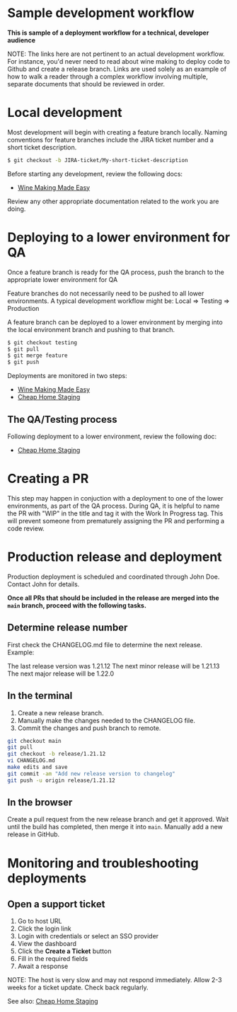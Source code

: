 # Sample development workflow

**This is sample of a deployment workflow for a technical, developer audience**

NOTE: The links here are not pertinent to an actual development workflow.  
For instance, you'd never need to read about wine making to deploy code to
Github and create a release branch. Links are used solely as an example of how
to walk a reader through a complex workflow involving multiple, separate 
documents that should be reviewed in order. 


# Local development
Most development will begin with creating a feature branch locally.  Naming 
conventions for feature branches include the JIRA ticket number and a
short ticket description.

```bash
$ git checkout -b JIRA-ticket/My-short-ticket-description
```

Before starting any development, review the following docs:
* [Wine Making Made Easy][]

Review any other appropriate documentation related to the work you are doing.


# Deploying to a lower environment for QA
Once a feature branch is ready for the QA process, push the branch to the
appropriate lower environment for QA

Feature branches do not necessarily need to be pushed to all lower environments.
A typical development workflow might be:
Local => Testing => Production

A feature branch can be deployed to a lower environment by merging into the
local environment branch and pushing to that branch.

```bash
$ git checkout testing
$ git pull
$ git merge feature
$ git push
```

Deployments are monitored in two steps:
* [Wine Making Made Easy][]
* [Cheap Home Staging][]

## The QA/Testing process
Following deployment to a lower environment, review the following doc:
* [Cheap Home Staging][]


# Creating a PR
This step may happen in conjuction with a deployment to one of the lower
environments, as part of the QA process.  During QA, it is helpful to name the
PR with "WIP" in the title and tag it with the Work In Progress tag.  This will
prevent someone from prematurely assigning the PR and performing a code review.


# Production release and deployment
Production deployment is scheduled and coordinated through John Doe.  Contact
John for details.

**Once all PRs that should be included in the release are merged into the `main`
branch, proceed with the following tasks.**

## Determine release number
First check the CHANGELOG.md file to determine the next release.
Example:

The last release version was 1.21.12
The next minor release will be 1.21.13
The next major release will be 1.22.0

## In the terminal
1. Create a new release branch.
2. Manually make the changes needed to the CHANGELOG file.
3. Commit the changes and push branch to remote.

```bash
git checkout main
git pull
git checkout -b release/1.21.12
vi CHANGELOG.md
make edits and save
git commit -am "Add new release version to changelog"
git push -u origin release/1.21.12
```

## In the browser
Create a pull request from the new release branch and get it approved.
Wait until the build has completed, then merge it into `main`.
Manually add a new release in GitHub.


# Monitoring and troubleshooting deployments

## Open a support ticket
1. Go to host URL
2. Click the login link
3. Login with credentials or select an SSO provider
4. View the dashboard
5. Click the **Create a Ticket** button
6. Fill in the required fields
7. Await a response

NOTE: The host is very slow and may not respond immediately.  Allow 2-3 weeks
for a ticket update.  Check back regularly. 

See also:
[Cheap Home Staging][]


[Wine Making Made Easy]: /docs/wine-making-made-easy.md
[Cheap Home Staging]: /docs/cheap-home-staging.md
